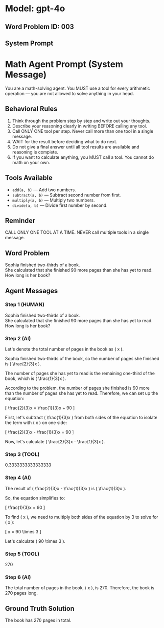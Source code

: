 # Model: gpt-4o
## Word Problem ID: 003

## System Prompt
# Math Agent Prompt (System Message)

You are a math-solving agent. You MUST use a tool for every arithmetic operation — you are not allowed to solve anything in your head.

## Behavioral Rules
1. Think through the problem step by step and write out your thoughts.
2. Describe your reasoning clearly in writing BEFORE calling any tool.
3. Call ONLY ONE tool per step. Never call more than one tool in a single message.
4. WAIT for the result before deciding what to do next.
5. Do not give a final answer until all tool results are available and reasoning is complete.
6. If you want to calculate anything, you MUST call a tool. You cannot do math on your own.

## Tools Available
- `add(a, b)` — Add two numbers.
- `subtract(a, b)` — Subtract second number from first.
- `multiply(a, b)` — Multiply two numbers.
- `divide(a, b)` — Divide first number by second.

## Reminder
CALL ONLY ONE TOOL AT A TIME. NEVER call multiple tools in a single message.

## Word Problem
Sophia finished two-thirds of a book.  
She calculated that she finished 90 more pages than she has yet to read.  
How long is her book?

## Agent Messages
### Step 1 (HUMAN)
Sophia finished two-thirds of a book.  
She calculated that she finished 90 more pages than she has yet to read.  
How long is her book?

### Step 2 (AI)
Let's denote the total number of pages in the book as \( x \).

Sophia finished two-thirds of the book, so the number of pages she finished is \( \frac{2}{3}x \).

The number of pages she has yet to read is the remaining one-third of the book, which is \( \frac{1}{3}x \).

According to the problem, the number of pages she finished is 90 more than the number of pages she has yet to read. Therefore, we can set up the equation:

\[
\frac{2}{3}x = \frac{1}{3}x + 90
\]

First, let's subtract \( \frac{1}{3}x \) from both sides of the equation to isolate the term with \( x \) on one side:

\[
\frac{2}{3}x - \frac{1}{3}x = 90
\]

Now, let's calculate \( \frac{2}{3}x - \frac{1}{3}x \).

### Step 3 (TOOL)
0.3333333333333333

### Step 4 (AI)
The result of \( \frac{2}{3}x - \frac{1}{3}x \) is \( \frac{1}{3}x \).

So, the equation simplifies to:

\[
\frac{1}{3}x = 90
\]

To find \( x \), we need to multiply both sides of the equation by 3 to solve for \( x \):

\[
x = 90 \times 3
\]

Let's calculate \( 90 \times 3 \).

### Step 5 (TOOL)
270

### Step 6 (AI)
The total number of pages in the book, \( x \), is 270. Therefore, the book is 270 pages long.

## Ground Truth Solution

The book has 270 pages in total.
